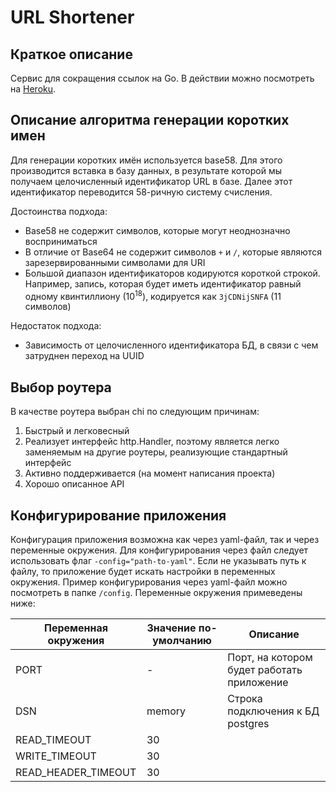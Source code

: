 # URL Shortener

## Краткое описание

Cервис для сокращения ссылок на Go. В действии можно посмотреть на [Heroku](https://gb-urlshortener.herokuapp.com).

## Описание алгоритма генерации коротких имен

Для генерации коротких имён используется base58. Для этого производится вставка в базу данных, в результате которой мы получаем целочисленный идентификатор URL в базе. Далее этот идентификатор переводится 58-ричную систему счисления.

Достоинства подхода:
* Base58 не содержит символов, которые  могут неоднозначно восприниматься
* В отличие от Base64 не содержит символов `+` и `/`, которые являются зарезервированными символами для URI
* Большой диапазон идентификаторов кодируются короткой строкой. Например, запись, которая будет иметь идентификатор равный одному квинтиллиону (10<sup>18</sup>), кодируется как `3jCDNijSNFA` (11 символов)

Недостаток подхода:
* Зависимость от целочисленного идентификатора БД, в связи с чем затруднен переход на UUID

## Выбор роутера

В качестве роутера выбран chi по следующим причинам:
1. Быстрый и легковесный
2. Реализует интерфейс http.Handler, поэтому является легко заменяемым на другие роутеры, реализующие стандартный интерфейс
3. Активно поддерживается (на момент написания проекта)
4. Хорошо описанное API


##  Конфигурирование приложения

Конфигурация приложения возможна как через yaml-файл, так и через переменные окружения. Для конфигурирования через файл следует использовать флаг `-config="path-to-yaml"`. Если не указывать путь к файлу, то приложение будет искать настройки в переменных окружения. Пример конфигурирования через yaml-файл можно посмотреть в папке `/config`. Переменные окружения примеведены ниже:

| Переменная окружения | Значение по-умолчанию | Описание |
|--|--|--|
|PORT|-|Порт, на котором будет работать приложение|
|DSN|memory|Строка подключения к БД postgres|
|READ_TIMEOUT|30||
|WRITE_TIMEOUT|30||
|READ_HEADER_TIMEOUT|30||
